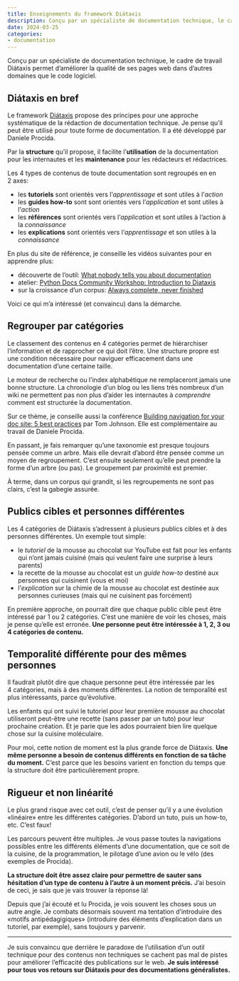 ```yaml
---
title: Enseignements du framework Diátaxis
description: Conçu par un spécialiste de documentation technique, le cadre de travail Diátaxis permet d’améliorer la qualité de ses pages web dans d’autres domaines que le code logiciel.
date: 2024-03-25
categories:
- documentation
---
```


Conçu par un spécialiste de documentation technique, le cadre de travail Diátaxis permet d’améliorer la qualité de ses pages web dans d’autres domaines que le code logiciel.

## Diátaxis en bref

Le framework [Diátaxis](https://diataxis.fr/) propose des principes pour une approche systématique de la rédaction de documentation technique. Je pense qu’il peut être utilisé pour toute forme de documentation. Il a été développé par Daniele Procida.

Par la **structure** qu’il propose, il facilite l’**utilisation** de la documentation pour les internautes et les **maintenance** pour les rédacteurs et rédactrices.

Les 4 types de contenus de toute documentation sont regroupés en en 2 axes:

- les **tutoriels** sont orientés vers l’*apprentissage* et sont utiles à l’*action*
- les **guides how-to** sont sont orientés vers l’*application* et sont utiles à l’*action*
- les **références** sont orientés vers l’*application* et sont utiles à l’action à la *connaissance*
- les **explications** sont orientés vers l’*apprentissage* et son utiles à la *connaissance*

En plus du site de référence, je conseille les vidéos suivantes pour en apprendre plus:

- découverte de l’outil: [What nobody tells you about documentation](https://www.youtube.com/watch?v=t4vKPhjcMZg)
- atelier: [Python Docs Community Workshop: Introduction to Diataxis](https://www.youtube.com/watch?v=710uQqIqsWk)
- sur la croissance d’un corpus: [Always complete, never finished](https://www.youtube.com/watch?v=Wc7n7uIg4AM)

Voici ce qui m’a intéressé (et convaincu) dans la démarche.

## Regrouper par catégories

Le classement des contenus en 4 catégories permet de hiérarchiser l’information et de rapprocher ce qui doit l’être. Une structure propre est une condition nécessaire pour naviguer efficacement dans une documentation d’une certaine taille.

Le moteur de recherche ou l’index alphabétique ne remplaceront jamais une bonne structure. La chronologie d’un blog ou les liens très nombreux d’un wiki ne permettent pas non plus d’aider les internautes à *comprendre* comment est structurée la documentation.

Sur ce thème, je conseille aussi la conférence [Building navigation for your doc site: 5 best practices](https://www.writethedocs.org/videos/na/2017/building-navigation-for-your-doc-site-5-best-practices-tom-johnson/) par Tom Johnson. Elle est complémentaire au travail de Daniele Procida.

En passant, je fais remarquer qu’une taxonomie est presque toujours pensée comme un arbre. Mais elle devrait d’abord être pensée comme un moyen de regroupement. C’est ensuite seulement qu’elle peut prendre la forme d’un arbre (ou pas). Le groupement par proximité est premier.

À terme, dans un corpus qui grandit, si les regroupements ne sont pas clairs, c’est la gabegie assurée.

## Publics cibles et personnes différentes

Les 4 catégories de Diátaxis s’adressent à plusieurs publics cibles et à des personnes différentes. Un exemple tout simple:

- le *tutoriel* de la mousse au chocolat sur YouTube est fait pour les enfants qui n’ont jamais cuisiné (mais qui veulent faire une surprise à leurs parents)
- la recette de la mousse au chocolat est un *guide how-to* destiné aux personnes qui cuisinent (vous et moi)
- l’*explication* sur la chimie de la mousse au chocolat est destinée aux personnes curieuses (mais qui ne cuisinent pas forcément)

En première approche, on pourrait dire que chaque public cible peut être intéressé par 1 ou 2 catégories. C’est une manière de voir les choses, mais je pense qu’elle est erronée. **Une personne peut être intéressée à 1, 2, 3 ou 4 catégories de contenu.**

## Temporalité différente pour des mêmes personnes

Il faudrait plutôt dire que chaque personne peut être intéressée par les 4 catégories, mais à des moments différentes. La notion de temporalité est plus intéressants, parce qu’évolutive.

Les enfants qui ont suivi le tutoriel pour leur première mousse au chocolat utiliseront peut-être une recette (sans passer par un tuto) pour leur prochaine création. Et je parie que les ados pourraient bien lire quelque chose sur la cuisine moléculaire.

Pour moi, cette notion de moment est la plus grande force de Diátaxis. **Une même personne a besoin de contenus différents en fonction de sa tâche du moment.** C’est parce que les besoins varient en fonction du temps que la structure doit être particulièrement propre.

## Rigueur et non linéarité

Le plus grand risque avec cet outil, c’est de penser qu’il y a une évolution «linéaire» entre les différentes catégories. D’abord un tuto, puis un how-to, etc. C’est faux!

Les parcours peuvent être multiples. Je vous passe toutes la navigations possibles entre les différents éléments d’une documentation, que ce soit de la cuisine, de la programmation, le pilotage d’une avion ou le vélo (des exemples de Procida).

**La structure doit être assez claire pour permettre de sauter sans hésitation d’un type de contenu à l’autre à un moment précis.** J’ai besoin de ceci, je sais que je vais trouver la réponse là!

Depuis que j’ai écouté et lu Procida, je vois souvent les choses sous un autre angle. Je combats désormais souvent ma tentation d’introduire des «motifs antipédagigiques» (introduire des éléments d’explication dans un tutoriel, par exemple), sans toujours y parvenir.

----

Je suis convaincu que derrière le paradoxe de l’utilisation d’un outil technique pour des contenus non techniques se cachent pas mal de pistes pour améliorer l’efficacité des publications sur le web. **Je suis intéressé pour tous vos retours sur Diátaxis pour des documentations généralistes.** 